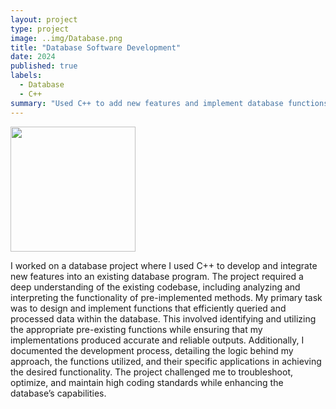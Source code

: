 ```yaml
---
layout: project
type: project
image: ..img/Database.png
title: "Database Software Development"
date: 2024
published: true
labels:
  - Database
  - C++
summary: "Used C++ to add new features and implement database functions to enhance an existing database program."
---
```


<div class="text-center p-4">
  <img width="200px" src="..img/Database.png" class="img-thumbnail" >
</div>

I worked on a database project where I used C++ to develop and integrate new features into an existing database program. The project required a deep understanding of the existing codebase, including analyzing and interpreting the functionality of pre-implemented methods. My primary task was to design and implement functions that efficiently queried and processed data within the database. This involved identifying and utilizing the appropriate pre-existing functions while ensuring that my implementations produced accurate and reliable outputs. Additionally, I documented the development process, detailing the logic behind my approach, the functions utilized, and their specific applications in achieving the desired functionality. The project challenged me to troubleshoot, optimize, and maintain high coding standards while enhancing the database’s capabilities.
